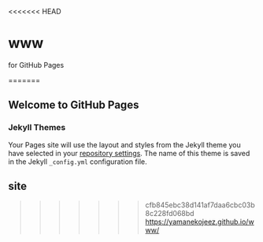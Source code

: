 <<<<<<< HEAD
# www
for GitHub Pages

=======
## Welcome to GitHub Pages

### Jekyll Themes
Your Pages site will use the layout and styles from the Jekyll theme you have selected in your [repository settings](https://github.com/yamanekojeez/www/settings). The name of this theme is saved in the Jekyll `_config.yml` configuration file.

## site
>>>>>>> cfb845ebc38d141af7daa6cbc03b8c228fd068bd
https://yamanekojeez.github.io/www/
